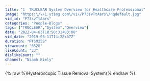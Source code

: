 ```yaml
---
title: "1  TRUCLEAR System Overview for Healthcare Professional"
image: "https:\/\/i.ytimg.com\/vi\/P73svTtAars\/hqdefault.jpg"
vid_id: "P73svTtAars"
categories: "People-Blogs"
tags: ["TRUCLEAR","System","Overview"]
date: "2022-04-03T18:50:31+03:00"
vid_date: "2019-03-11T14:28:37Z"
duration: "PT6M25S"
viewcount: "6528"
likeCount: "33"
dislikeCount: ""
channel: "Niamh Kiely"
---
```

{% raw %}Hysteroscopic Tissue Removal System{% endraw %}
